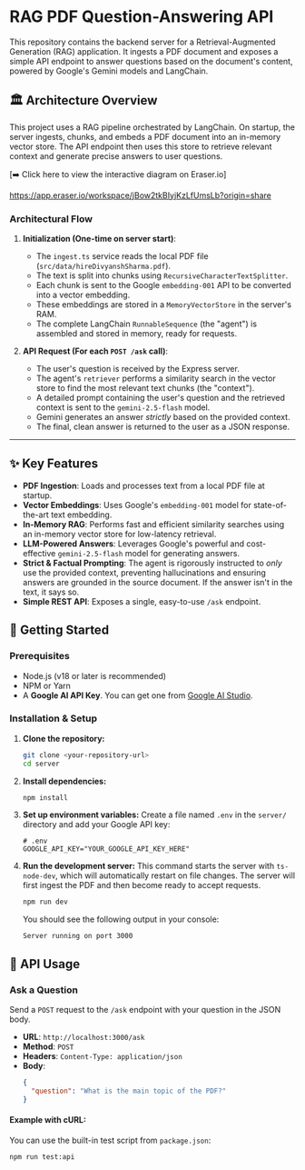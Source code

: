 # RAG PDF Question-Answering API

This repository contains the backend server for a Retrieval-Augmented Generation (RAG) application. It ingests a PDF document and exposes a simple API endpoint to answer questions based on the document's content, powered by Google's Gemini models and LangChain.

## 🏛️ Architecture Overview

This project uses a RAG pipeline orchestrated by LangChain. On startup, the server ingests, chunks, and embeds a PDF document into an in-memory vector store. The API endpoint then uses this store to retrieve relevant context and generate precise answers to user questions.

[➡️ Click here to view the interactive diagram on Eraser.io]

https://app.eraser.io/workspace/jBow2tkBIyjKzLfUmsLb?origin=share



### Architectural Flow

1.  **Initialization (One-time on server start)**:
    *   The `ingest.ts` service reads the local PDF file (`src/data/hireDivyanshSharma.pdf`).
    *   The text is split into chunks using `RecursiveCharacterTextSplitter`.
    *   Each chunk is sent to the Google `embedding-001` API to be converted into a vector embedding.
    *   These embeddings are stored in a `MemoryVectorStore` in the server's RAM.
    *   The complete LangChain `RunnableSequence` (the "agent") is assembled and stored in memory, ready for requests.

2.  **API Request (For each `POST /ask` call)**:
    *   The user's question is received by the Express server.
    *   The agent's `retriever` performs a similarity search in the vector store to find the most relevant text chunks (the "context").
    *   A detailed prompt containing the user's question and the retrieved context is sent to the `gemini-2.5-flash` model.
    *   Gemini generates an answer *strictly* based on the provided context.
    *   The final, clean answer is returned to the user as a JSON response.

---

## ✨ Key Features

-   **PDF Ingestion**: Loads and processes text from a local PDF file at startup.
-   **Vector Embeddings**: Uses Google's `embedding-001` model for state-of-the-art text embedding.
-   **In-Memory RAG**: Performs fast and efficient similarity searches using an in-memory vector store for low-latency retrieval.
-   **LLM-Powered Answers**: Leverages Google's powerful and cost-effective `gemini-2.5-flash` model for generating answers.
-   **Strict & Factual Prompting**: The agent is rigorously instructed to *only* use the provided context, preventing hallucinations and ensuring answers are grounded in the source document. If the answer isn't in the text, it says so.
-   **Simple REST API**: Exposes a single, easy-to-use `/ask` endpoint.

## 🚀 Getting Started

### Prerequisites

-   Node.js (v18 or later is recommended)
-   NPM or Yarn
-   A **Google AI API Key**. You can get one from [Google AI Studio](https://aistudio.google.com/app/apikey).

### Installation & Setup

1.  **Clone the repository:**
    ```bash
    git clone <your-repository-url>
    cd server
    ```

2.  **Install dependencies:**
    ```bash
    npm install
    ```

3.  **Set up environment variables:**
    Create a file named `.env` in the `server/` directory and add your Google API key:
    ```env
    # .env
    GOOGLE_API_KEY="YOUR_GOOGLE_API_KEY_HERE"
    ```

4.  **Run the development server:**
    This command starts the server with `ts-node-dev`, which will automatically restart on file changes. The server will first ingest the PDF and then become ready to accept requests.
    ```bash
    npm run dev
    ```
    You should see the following output in your console:
    ```
    Server running on port 3000
    ```

## 📡 API Usage

### Ask a Question

Send a `POST` request to the `/ask` endpoint with your question in the JSON body.

-   **URL**: `http://localhost:3000/ask`
-   **Method**: `POST`
-   **Headers**: `Content-Type: application/json`
-   **Body**:
    ```json
    {
      "question": "What is the main topic of the PDF?"
    }
    ```

#### Example with cURL:

You can use the built-in test script from `package.json`:
```bash
npm run test:api
